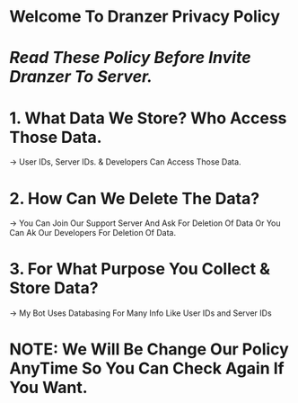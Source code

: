 # Welcome To Dranzer Privacy Policy
# *Read These Policy Before Invite Dranzer To Server.*
# **1. What Data We Store? Who Access Those Data.**
-> User IDs, Server IDs. & Developers Can Access Those Data.
# **2. How Can We Delete The Data?**
-> You Can Join Our Support Server And Ask For Deletion Of Data Or You Can Ak Our Developers For Deletion Of Data.
# **3. For What Purpose You Collect & Store Data?**
-> My Bot Uses Databasing For Many Info Like User IDs and Server IDs


# NOTE:  **We Will Be Change Our Policy AnyTime So You Can Check Again If You Want.**
